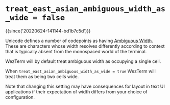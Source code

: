 # `treat_east_asian_ambiguous_width_as_wide = false`

{{since('20220624-141144-bd1b7c5d')}}

Unicode defines a number of codepoints as having [Ambiguous
Width](http://www.unicode.org/reports/tr11/#Ambiguous). These are characters
whose width resolves differently according to context that is typically absent
from the monospaced world of the terminal.

WezTerm will by default treat ambiguous width as occupying a single cell.

When `treat_east_asian_ambiguous_width_as_wide = true` WezTerm will treat them
as being two cells wide.

Note that changing this setting may have consequences for layout in text UI
applications if their expectation of width differs from your choice of
configuration.
